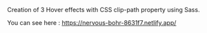 Creation of 3 Hover effects with CSS clip-path property using Sass.

You can see here : https://nervous-bohr-8631f7.netlify.app/
